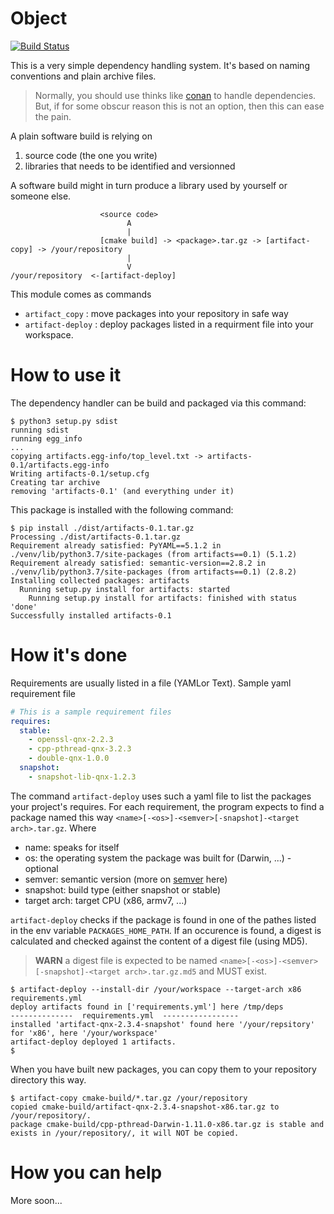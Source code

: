 # Object

[![Build Status](https://travis-ci.com/HerbertKoelman/python_sample.svg?branch=master)](https://travis-ci.com/HerbertKoelman/python_sample)

This is a very simple dependency handling system. It's based on naming conventions and plain archive files.

> Normally, you should use thinks like [conan](https://conan.io) to handle dependencies. But, if for some obscur reason this is not an option, then 
> this can ease the pain.

A plain software build is relying on
1. source code (the one you write) 
2. libraries that needs to be identified and versionned

A software build might in turn produce a library used by yourself or someone else.

```shell script
                    <source code>
                          A
                          |
                    [cmake build] -> <package>.tar.gz -> [artifact-copy] -> /your/repository
                          |
                          V
/your/repository  <-[artifact-deploy]
```

This module comes as commands 
- `artifact_copy` : move packages into your repository in safe way
- `artifact-deploy` : deploy packages listed in a requirment file into your workspace.

# How to use it

The dependency handler can be build and packaged via this command:

```shell script
$ python3 setup.py sdist
running sdist
running egg_info
...
copying artifacts.egg-info/top_level.txt -> artifacts-0.1/artifacts.egg-info
Writing artifacts-0.1/setup.cfg
Creating tar archive
removing 'artifacts-0.1' (and everything under it)
```

This package is installed with the following command:

```shell script
$ pip install ./dist/artifacts-0.1.tar.gz
Processing ./dist/artifacts-0.1.tar.gz
Requirement already satisfied: PyYAML==5.1.2 in ./venv/lib/python3.7/site-packages (from artifacts==0.1) (5.1.2)
Requirement already satisfied: semantic-version==2.8.2 in ./venv/lib/python3.7/site-packages (from artifacts==0.1) (2.8.2)
Installing collected packages: artifacts
  Running setup.py install for artifacts: started
    Running setup.py install for artifacts: finished with status 'done'
Successfully installed artifacts-0.1
```

# How it's done

Requirements are usually listed in a file (YAMLor Text). Sample yaml requirement file

```yaml
# This is a sample requirement files
requires:
  stable:
    - openssl-qnx-2.2.3
    - cpp-pthread-qnx-3.2.3
    - double-qnx-1.0.0
  snapshot:
    - snapshot-lib-qnx-1.2.3
```

The command `artifact-deploy` uses such a yaml file to list the packages your project's requires. For each requirement, 
the program expects to find a package named  this way `<name>[-<os>]-<semver>[-snapshot]-<target arch>.tar.gz`. Where
- name: speaks for itself
- os: the operating system the package was built for (Darwin, ...) - optional
- semver: semantic version (more on [semver](http://semver.org) here)
- snapshot: build type (either snapshot or stable)
- target arch: target CPU (x86, armv7, ...)

`artifact-deploy` checks if the package is found in one of the pathes listed in the env variable `PACKAGES_HOME_PATH`. If 
an occurence is found, a digest is calculated and checked against the content of a digest file (using MD5).

> **WARN** a digest file is expected to be named `<name>[-<os>]-<semver>[-snapshot]-<target arch>.tar.gz.md5` and MUST 
> exist.

```shell script
$ artifact-deploy --install-dir /your/workspace --target-arch x86 requirements.yml 
deploy artifacts found in ['requirements.yml'] here /tmp/deps
--------------  requirements.yml  -----------------
installed 'artifact-qnx-2.3.4-snapshot' found here '/your/repsitory' for 'x86', here '/your/workspace'
artifact-deploy deployed 1 artifacts.
$
```

When you have built new packages, you can copy them to your repository directory this way.

```shell script
$ artifact-copy cmake-build/*.tar.gz /your/repository
copied cmake-build/artifact-qnx-2.3.4-snapshot-x86.tar.gz to /your/repository/.
package cmake-build/cpp-pthread-Darwin-1.11.0-x86.tar.gz is stable and exists in /your/repository/, it will NOT be copied.

```

# How you can help

More soon...